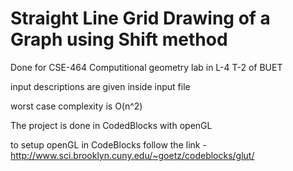 # Straight Line Grid Drawing of a Graph using Shift method

Done for CSE-464 Computitional geometry lab in L-4 T-2 of BUET

input descriptions are given inside input file

worst case complexity is O(n^2)

The project is done in CodedBlocks with openGL

to setup openGL in CodeBlocks follow the link - http://www.sci.brooklyn.cuny.edu/~goetz/codeblocks/glut/
